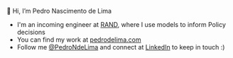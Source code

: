 👋 Hi, I’m Pedro Nascimento de Lima

- I'm an incoming engineer at [RAND](https://rand.org), where I use models to inform Policy decisions
- You can find my work at [pedrodelima.com](https://pedrodelima.com)
- Follow me [@PedroNdeLima](https://twitter.com/PedroNdeLima) and connect at [LinkedIn](https://www.linkedin.com/in/pedro-nascimento-de-lima/) to keep in touch :)

